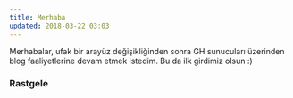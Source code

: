 ```yaml
---
title: Merhaba
updated: 2018-03-22 03:03
---
```


Merhabalar, ufak bir arayüz değişikliğinden sonra GH sunucuları üzerinden blog faaliyetlerine devam etmek istedim. Bu da ilk girdimiz olsun :) 

### Rastgele
